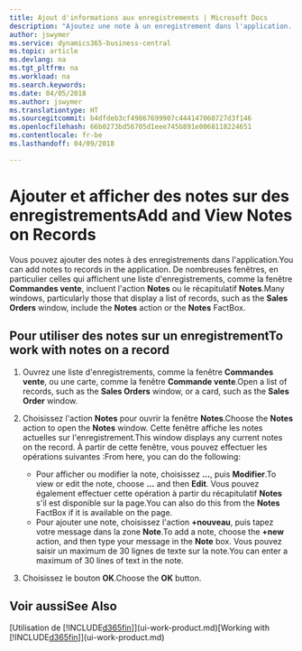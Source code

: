 ```yaml
---
title: Ajout d'informations aux enregistrements | Microsoft Docs
description: "Ajoutez une note à un enregistrement dans l'application. Par exemple, si vous disposez d'informations supplémentaires sur une commande vente qui ne correspondent à aucun des champs de la commande vente, vous pouvez rédiger une procédure."
author: jswymer
ms.service: dynamics365-business-central
ms.topic: article
ms.devlang: na
ms.tgt_pltfrm: na
ms.workload: na
ms.search.keywords: 
ms.date: 04/05/2018
ms.author: jswymer
ms.translationtype: HT
ms.sourcegitcommit: b4dfdeb3cf49867699907c444147060727d3f146
ms.openlocfilehash: 66b0273bd56705d1eee745b891e0068118224651
ms.contentlocale: fr-be
ms.lasthandoff: 04/09/2018

---
```

# <a name="add-and-view-notes-on-records"></a><span data-ttu-id="aa35a-104">Ajouter et afficher des notes sur des enregistrements</span><span class="sxs-lookup"><span data-stu-id="aa35a-104">Add and View Notes on Records</span></span>
 <span data-ttu-id="aa35a-105">Vous <!--OnPrem and your colleagues -->pouvez ajouter des notes à des enregistrements dans l'application.</span><span class="sxs-lookup"><span data-stu-id="aa35a-105">You <!--OnPrem and your colleagues -->can add notes to records in the application.</span></span> <span data-ttu-id="aa35a-106">De nombreuses fenêtres, en particulier celles qui affichent une liste d'enregistrements, comme la fenêtre **Commandes vente**, incluent l'action **Notes** ou le récapitulatif **Notes**.</span><span class="sxs-lookup"><span data-stu-id="aa35a-106">Many windows, particularly those that display a list of records, such as the **Sales Orders** window, include the **Notes** action or the **Notes** FactBox.</span></span> <!--OnPremNotes is where you can write notes about a record to yourself or others, and where you can view notes to you from others. For example, a note could be a general comment or processing instruction to your colleague, who can then respond to your note using their own **Notes**. Or, your colleague can add a note that gives you extra information about a sales order that is not covered by the information on the sales order. These notes and correspondences will follow the record as it is processed in the company.-->

<!--OnPrem
> [!NOTE]  
>  You can only select one recipient of the note.-->  

## <a name="to-work-with-notes-on-a-record"></a><span data-ttu-id="aa35a-107">Pour utiliser des notes sur un enregistrement</span><span class="sxs-lookup"><span data-stu-id="aa35a-107">To work with notes on a record</span></span>

1.  <span data-ttu-id="aa35a-108">Ouvrez une liste d'enregistrements, comme la fenêtre **Commandes vente**, ou une carte, comme la fenêtre **Commande vente**.</span><span class="sxs-lookup"><span data-stu-id="aa35a-108">Open a list of records, such as the **Sales Orders** window, or a card, such as the **Sales Order** window.</span></span>  

    <!-- If **Notes** is not visible on the page, then you can customize the page to display the Notes FactBox. -->

2.  <span data-ttu-id="aa35a-109">Choisissez l'action **Notes** pour ouvrir la fenêtre **Notes**.</span><span class="sxs-lookup"><span data-stu-id="aa35a-109">Choose the **Notes** action to open the **Notes** window.</span></span> <span data-ttu-id="aa35a-110">Cette fenêtre affiche les notes actuelles sur l'enregistrement.</span><span class="sxs-lookup"><span data-stu-id="aa35a-110">This window displays any current notes on the record.</span></span> <span data-ttu-id="aa35a-111">À partir de cette fenêtre, vous pouvez effectuer les opérations suivantes :</span><span class="sxs-lookup"><span data-stu-id="aa35a-111">From here, you can do the following:</span></span>

    -   <span data-ttu-id="aa35a-112">Pour afficher ou modifier la note, choisissez **…**, puis **Modifier**.</span><span class="sxs-lookup"><span data-stu-id="aa35a-112">To view or edit the note, choose **...** and then **Edit**.</span></span> <span data-ttu-id="aa35a-113">Vous pouvez également effectuer cette opération à partir du récapitulatif **Notes** s'il est disponible sur la page.</span><span class="sxs-lookup"><span data-stu-id="aa35a-113">You can also do this from the **Notes** FactBox if it is available on the page.</span></span>
    -   <span data-ttu-id="aa35a-114">Pour ajouter une note, choisissez l'action **+nouveau**, puis tapez votre message dans la zone **Note**.</span><span class="sxs-lookup"><span data-stu-id="aa35a-114">To add a note, choose the **+new** action, and then type your message in the **Note** box.</span></span> <span data-ttu-id="aa35a-115">Vous pouvez saisir un maximum de 30 lignes de texte sur la note.</span><span class="sxs-lookup"><span data-stu-id="aa35a-115">You can enter a maximum of 30 lines of text in the note.</span></span>

<!-- 5.  In the **To** field, enter a user ID (your own or someone else’s) to indicate who the note is for.  

6.  Select the **Notify** field if you want to send a notification to the user in the **To** field.

     If **Notify** is selected, the note will be sent as a notification to the user's **My Notifications** on the Role Center.  -->

3.  <span data-ttu-id="aa35a-116">Choisissez le bouton **OK**.</span><span class="sxs-lookup"><span data-stu-id="aa35a-116">Choose the **OK** button.</span></span>  

## <a name="see-also"></a><span data-ttu-id="aa35a-117">Voir aussi</span><span class="sxs-lookup"><span data-stu-id="aa35a-117">See Also</span></span>
<span data-ttu-id="aa35a-118">[Utilisation de [!INCLUDE[d365fin](includes/d365fin_md.md)]](ui-work-product.md)</span><span class="sxs-lookup"><span data-stu-id="aa35a-118">[Working with [!INCLUDE[d365fin](includes/d365fin_md.md)]](ui-work-product.md)</span></span>  

